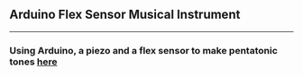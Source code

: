 ## Arduino Flex Sensor Musical Instrument
------------------------------------
### Using Arduino, a piezo and a flex sensor to make pentatonic tones [here](https://vimeo.com/81779102)